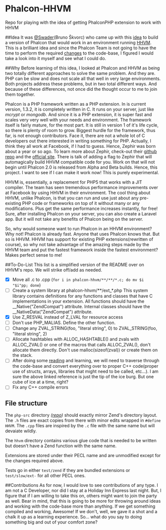 Phalcon-HHVM
============

Repo for playing with the idea of getting PhalconPHP extension to work with HHVM

##Idea
It was [@Swader](https://github.com/Swader)(Bruno Škvorc) who came up with this [idea](http://forum.phalconphp.com/discussion/2429/build-phalcon-for-hhvm-) to build a version of Phalcon that would work in an environment running [HHVM](https://github.com/facebook/hhvm). This is a brilliant idea and since the Phalcon Team is not going to have the time to perform the required [changes](https://github.com/facebook/hhvm/tree/master/hphp/runtime/ext_zend_compat) to the code-base, I figured I would take a look into it myself and see what I could do.

##Why
Before learning of this idea, I looked at Phalcon and HHVM as being two totally different approaches to solve the same problem. And they are. PHP can be slow and does not scale all that well in very large environments. Both projects address these problems, but in two total different ways. And because of these differences, not once did the thought occur to me to join them together.

Phalcon is a PHP framework written as a PHP extension. In is current version, 1.3.2, it is completely written in C. It runs on your server, just like *mcrypt* or *mongodb*. And since it is a PHP extension, it is super fast and scales very very well with your needs and environment. The framework itself is fairly mature, for the most part. It is still in version 1 of it's life cycle, so there is plenty of room to grow. Biggest hurdle for the framework, thus far, is not enough contributors. Face it, there are not a whole lot of C developers out there interested in writing something for PHP. Actually, I think they all work at Facebook, if I had to guess. Hence, Zephir was born about a year or so ago. To learn more about Zephir, check-out their [github repo](https://github.com/phalcon/zephir) and the [official site](http://zephir-lang.com/). There is talk of adding a flag to Zephir that will automagically build HHVM compatible code for you. Work on that will not begin until Phalcon 2.0 is released from Alpha and Beta builds. Hence, this project. I want to see if I can make it work now! This is purely experimental.

HHVM is, essentially, a replacement for PHP5 that works with a JIT compiler. The team has seen tremendous performance improvements over at Facebook by using HHVM in their environment. The cool thing about HHVM, unlike Phalcon, is that you can run and use just about any pre-existing PHP code or frameworks on top of it without many or any modifications. Plus get the same performance increases instantly, for free! Sure, after installing Phalcon on your server, you can also create a Laravel app. But it will not take any benefits of Phalcon being on the server.

So, why would someone want to run Phalcon in an HHVM environment? Why not! Phalcon is already fast. Anyone that uses Phalcon knows that. But so is HHVM. HHVM has support for existing PHP extensions(rewritten of course), so why not take advantage of the amazing steps made by the HHVM team and put the fastest framework inside the fastest environment? Makes perfect sense to me!

##To-Do-List
This list is a simplified version of the README over on HHVM's repo. We will strike off/add as needed.

- [x] Move all .c to .cpp (`for i in phalcon-hhvm/**/**/*.c; do mv $i "$i"pp; done`)
- [ ] Create a system library at phalcon-hhvm/**/ext_*.php This system library contains definitions for any functions and classes that have C implementations in your extension. All functions should have the __Native("ZendCompat") attribute. Internal classes should have the __NativeData("ZendCompat") attribute.
- [x] Use Z_RESVAL instead of Z_LVAL for resource access
- [ ] Don't use PHP_MALIAS. Define the other function.
- [ ] Change any ZVAL_STRING(foo, "literal string", 0) to ZVAL_STRING(foo, "literal string", 2)
- [ ] Allocate hashtables with ALLOC_HASHTABLE() and zvals with ALLOC_ZVAL() or one of the macros that calls ALLOC_ZVAL(), don't allocate them directly. Don't use malloc(sizeof(zval)) or create them on the stack.
- [ ] After doing some [reading](http://en.wikipedia.org/wiki/Compatibility_of_C_and_C%2B%2B) and learning, we will need to traverse through the code-base and convert everything over to proper C++ code(proper use of structs, arrays, libraries that might need to be called, etc...). I am sure the above linked reference is just the tip of the ice burg. But one cube of ice at a time, right?
- [ ] Fix any C++ compile errors

## File structure

The `php-src` directory *([repo](https://github.com/facebook/hhvm/tree/master/hphp/runtime/ext_zend_compat/php-src))* should exactly mirror Zend's directory layout.
The `.h` files are exact copies from there with minor edits wrapped in
`#define HHVM`. The `.cpp` files are inspired by the `.c` file with the same
name but will devaiate wildly.

The `hhvm` directory contains various glue code that is needed to be written but
doesn't have a Zend function with the same name.

Extensions are stored under their PECL name and are unmodified except for the
changes required above.

Tests go in either `test/zend` if they are bundled extensions or
`test/slow/ext-` for all other PECL ones.

##Contributions
As for now, I would love to see contributions of any type. I am not a C Developer, nor did I stay at a Holiday Inn Express last night. But, I figure that if I am willing to take this on, others might want to join the party as well. Bear in mind, that this is going to be more for throwing around ideas and working with the code-base more than anything. If we get something compiled and working, Awesome! If we don't, well, we gave it a shot and a chalk it up as a learning experience. So... what do you say to doing something big and out of your comfort zone?
